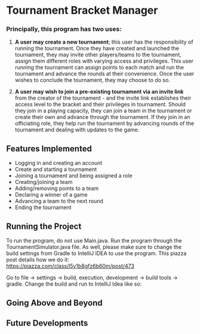 # Tournament Bracket Manager
### Principally, this program has two uses: 
1.  __A user may create a new tournament__; this user has the responsibility of running
    the tournament. Once they have created and launched the tournament, they may invite other
    players/teams to the tournament, assign them different roles with varying access and
    privileges. This user running the tournament can assign points to each match and run the
    tournament and advance the rounds at their convenience. Once the user wishes to conclude
    the tournament, they may choose to do so.


2. __A user may wish to join a pre-existing tournament via an invite link__ from the creator of the
tournament - and the invite link establishes their access level to the bracket and their privileges
in tournament. Should they join in a playing capacity, they can join a team in the tournament or
create their own and advance through the tournament. If they join in an officiating role, they
help run the tournament by advancing rounds of the tournament and dealing with updates to
the game.

## Features Implemented

* Logging in and creating an account
* Create and starting a tournament
* Joining a tournament and being assigned a role
* Creating/joining a team
* Adding/removing points to a team
* Declaring a winner of a game
* Advancing a team to the next round
* Ending the tournament


## Running the Project
To run the program, do not use Main.java. Run the program through the TournamentSimulator.java file. As well, please make sure to change the build settings from Gradle to IntelliJ IDEA to use the program. This piazza post details how we do it: https://piazza.com/class/l5v1b8gfz6b60m/post/473


Go to file -> settings -> build, execution, development -> build tools -> gradle. Change the build and run to IntelliJ Idea like so:


## Going Above and Beyond


## Future Developments
